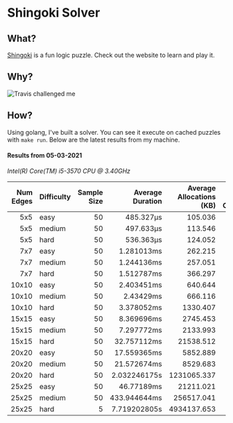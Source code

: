 # Shingoki Solver

## What?
[Shingoki](https://www.puzzle-shingoki.com) is a fun logic puzzle. Check out the website to learn and play it.

## Why?

![Travis challenged me](https://user-images.githubusercontent.com/23204038/112846696-f1f1fb00-906b-11eb-9693-3130ce4e78d7.png)

## How?

Using golang, I've built a solver. You can see it execute on cached puzzles with `make run`. Below are the latest results from my machine.

</startResults>

#### Results from 05-03-2021

_Intel(R) Core(TM) i5-3570 CPU @ 3.40GHz_

|Num Edges|Difficulty|Sample Size|Average Duration|Average Allocations (KB)|Average Garbage Collections|Average GC Pause|
|-:|-|-:|-:|-:|-:|-:|
|5x5|easy|50|485.327µs|105.036|0.00|0s|
|5x5|medium|50|497.633µs|113.546|0.00|0s|
|5x5|hard|50|536.363µs|124.052|0.00|0s|
|7x7|easy|50|1.281013ms|262.215|0.00|0s|
|7x7|medium|50|1.244136ms|257.051|0.00|0s|
|7x7|hard|50|1.512787ms|366.297|0.00|0s|
|10x10|easy|50|2.403451ms|640.644|0.00|0s|
|10x10|medium|50|2.43429ms|666.116|0.00|0s|
|10x10|hard|50|3.378052ms|1330.407|0.00|0s|
|15x15|easy|50|8.369696ms|2745.453|0.00|0s|
|15x15|medium|50|7.297772ms|2133.993|0.00|0s|
|15x15|hard|50|32.757112ms|21538.512|0.40|25.25µs|
|20x20|easy|50|17.559365ms|5852.889|0.00|0s|
|20x20|medium|50|21.572674ms|8529.683|0.10|69.084µs|
|20x20|hard|50|2.032246175s|1231065.337|16.42|2.053403ms|
|25x25|easy|50|46.77189ms|21211.021|0.12|7.241µs|
|25x25|medium|50|433.944644ms|256517.041|3.60|243.662µs|
|25x25|hard|5|7.719202805s|4934137.653|204.60|20.331256ms|

